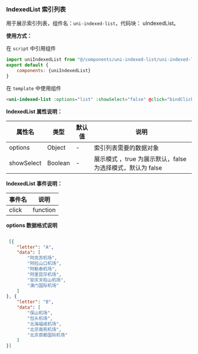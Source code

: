 ### IndexedList 索引列表

用于展示索引列表，组件名：``uni-indexed-list``，代码块： uIndexedList。

**使用方式：**

在 ``script`` 中引用组件 

```javascript
import uniIndexedList from "@/components/uni-indexed-list/uni-indexed-list.vue"
export default {
    components: {uniIndexedList}
}
```

在 ``template`` 中使用组件

```html
<uni-indexed-list :options="list" :showSelect="false" @click="bindClick"></uni-indexed-list>
```

**IndexedList 属性说明：**

|属性名		|类型|默认值	|说明|
|---|----|---|---|
|options	|Object	|-|索引列表需要的数据对象|
|showSelect	|Boolean	|-| 展示模式	，true 为展示默认，false 为选择模式，默认为 false|

**IndexedList 事件说明：**

|事件名		|说明									|
|---		|---									|
|click	|function	|点击列表事件 ，返回当前选择项的事件对象|



**options 数据格式说明**

```json

 [{
	"letter": "A",
	"data": [
		"阿克苏机场",
		"阿拉山口机场",
		"阿勒泰机场",
		"阿里昆莎机场",
		"安庆天柱山机场",
		"澳门国际机场"
	]
}, {
	"letter": "B",
	"data": [
		"保山机场",
		"包头机场",
		"北海福成机场",
		"北京南苑机场",
		"北京首都国际机场"
	]
}]
```